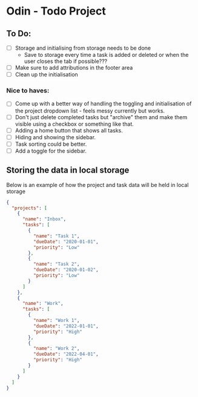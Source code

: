 # Odin - Todo Project

## To Do:

- [ ] Storage and initialising from storage needs to be done
  - Save to storage every time a task is added or deleted or when the user closes the tab if possible???
- [ ] Make sure to add attributions in the footer area
- [ ] Clean up the initialisation

### Nice to haves:

- [ ] Come up with a better way of handling the toggling and initialisation of the project dropdown list - feels messy currently but works.
- [ ] Don't just delete completed tasks but "archive" them and make them visible using a checkbox or something like that.
- [ ] Adding a home button that shows all tasks.
- [ ] Hiding and showing the sidebar.
- [ ] Task sorting could be better.
- [ ] Add a toggle for the sidebar.

## Storing the data in local storage

Below is an example of how the project and task data will be held in local storage

```json
{
  "projects": [
    {
      "name": "Inbox",
      "tasks": [
        {
          "name": "Task 1",
          "dueDate": "2020-01-01",
          "priority": "Low"
        },
        {
          "name": "Task 2",
          "dueDate": "2020-01-02",
          "priority": "Low"
        }
      ]
    },
    {
      "name": "Work",
      "tasks": [
        {
          "name": "Work 1",
          "dueDate": "2022-01-01",
          "priority": "High"
        },
        {
          "name": "Work 2",
          "dueDate": "2022-04-01",
          "priority": "High"
        }
      ]
    }
  ]
}
```
